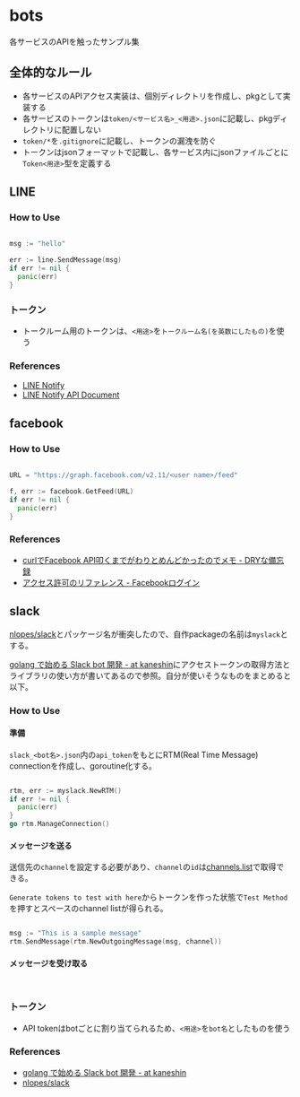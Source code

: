 # bots

各サービスのAPIを触ったサンプル集

## 全体的なルール

* 各サービスのAPIアクセス実装は、個別ディレクトリを作成し、pkgとして実装する
* 各サービスのトークンは`token/<サービス名>_<用途>.json`に記載し、pkgディレクトリに配置しない
* `token/*`を`.gitignore`に記載し、トークンの漏洩を防ぐ
* トークンはjsonフォーマットで記載し、各サービス内にjsonファイルごとに`Token<用途>`型を定義する

## LINE

### How to Use

```go

msg := "hello"

err := line.SendMessage(msg)
if err != nil {
  panic(err)
}

```

### トークン

* トークルーム用のトークンは、`<用途>`を`トークルーム名(を英数にしたもの)`を使う


### References
* [LINE Notify](https://notify-bot.line.me/ja/)
* [LINE Notify API Document](https://notify-bot.line.me/doc/ja/)


## facebook

### How to Use

```go

URL = "https://graph.facebook.com/v2.11/<user name>/feed"

f, err := facebook.GetFeed(URL)
if err != nil {
  panic(err)
}

```

### References
* [curlでFacebook API叩くまでがわりとめんどかったのでメモ - DRYな備忘録](http://otiai10.hatenablog.com/entry/2014/11/26/152404)
* [アクセス許可のリファレンス - Facebookログイン](https://developers.facebook.com/docs/facebook-login/permissions/)


## slack
[nlopes/slack](https://github.com/nlopes/slack)とパッケージ名が衝突したので、自作packageの名前は`myslack`とする。

[golang で始める Slack bot 開発 - at kaneshin](http://blog.kaneshin.co/entry/2016/12/03/162653)にアクセストークンの取得方法とライブラリの使い方が書いてあるので参照。自分が使いそうなものをまとめると以下。

### How to Use

#### 準備

`slack_<bot名>.json`内の`api_token`をもとにRTM(Real Time Message) connectionを作成し、goroutine化する。

```go

rtm, err := myslack.NewRTM()
if err != nil {
  panic(err)
}
go rtm.ManageConnection()


```

#### メッセージを送る

送信先の`channel`を設定する必要があり、`channel`の`id`は[channels.list](https://api.slack.com/methods/channels.list/test)で取得できる。

`Generate tokens to test with here`からトークンを作った状態で`Test Method`を押すとスペースのchannel listが得られる。


```go

msg := "This is a sample message"
rtm.SendMessage(rtm.NewOutgoingMessage(msg, channel))

```

#### メッセージを受け取る

```go



```



### トークン
* API tokenはbotごとに割り当てられるため、`<用途>`を`bot名`としたものを使う


### References
* [golang で始める Slack bot 開発 - at kaneshin](http://blog.kaneshin.co/entry/2016/12/03/162653)
* [nlopes/slack](https://github.com/nlopes/slack)